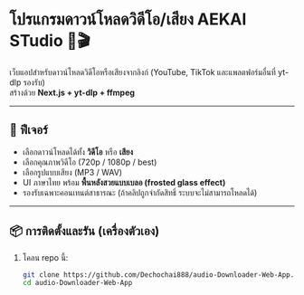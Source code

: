 # โปรแกรมดาวน์โหลดวิดีโอ/เสียง AEKAI STudio 🎵🎬

เว็บแอปสำหรับดาวน์โหลดวิดีโอหรือเสียงจากลิงก์ (YouTube, TikTok และแพลตฟอร์มอื่นที่ yt-dlp รองรับ)  
สร้างด้วย **Next.js + yt-dlp + ffmpeg**

---

## 🚀 ฟีเจอร์
- เลือกดาวน์โหลดได้ทั้ง **วิดีโอ** หรือ **เสียง**
- เลือกคุณภาพวิดีโอ (720p / 1080p / best)
- เลือกรูปแบบเสียง (MP3 / WAV)
- UI ภาษาไทย พร้อม **พื้นหลังสวยแบบเบลอ (frosted glass effect)**
- รองรับเฉพาะคอนเทนต์สาธารณะ (ถ้าคลิปถูกจำกัดสิทธิ์ ระบบจะไม่สามารถโหลดได้)

---

## 📦 การติดตั้งและรัน (เครื่องตัวเอง)

1. โคลน repo นี้:
   ```bash
   git clone https://github.com/Dechochai888/audio-Downloader-Web-App.git
   cd audio-Downloader-Web-App

